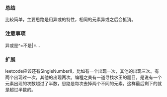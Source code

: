 ### 总结

  比较简单，主要思路是用异或的特性，相同的元素异或之后会抵消。

### 注意事项

  异或是^=不是|=...

### 扩展

  leetcode应该还有SingleNumberII，比如有一个出现一次，其他的出现三次。有两个出现过一次，其他的出现两次。编程之美有一道寻找水王的题目，是说有一个元素出现的次数超过了半数，思路是每次去掉两个不同的元素，这样最后剩下的就是超过半数的。
